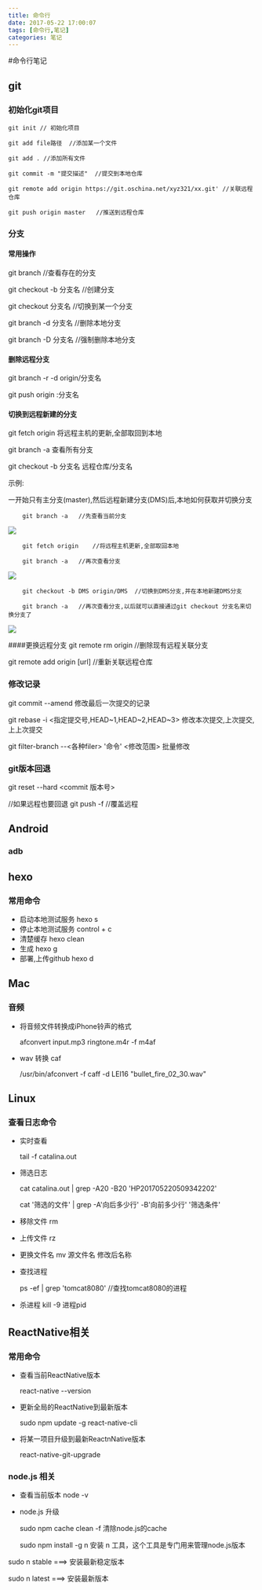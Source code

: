 ```yaml
---
title: 命令行
date: 2017-05-22 17:00:07
tags: [命令行,笔记]
categories: 笔记
---
```

#命令行笔记

## git

<!--more-->

### 初始化git项目
	
	git init // 初始化项目
	
	git add file路径  //添加某一个文件
	
	git add . //添加所有文件

	git commit -m "提交描述"  //提交到本地仓库
 
	git remote add origin https://git.oschina.net/xyz321/xx.git' //关联远程仓库
 
	git push origin master   //推送到远程仓库

### 分支	

#### 常用操作
git branch //查看存在的分支

git checkout -b 分支名  //创建分支

git checkout 分支名  //切换到某一个分支

git branch -d 分支名 //删除本地分支

git branch -D 分支名 //强制删除本地分支
   
#### 删除远程分支

git branch -r -d origin/分支名

git push origin :分支名

#### 切换到远程新建的分支
git fetch origin	将远程主机的更新,全部取回到本地

git branch -a	查看所有分支

git checkout -b 分支名 远程仓库/分支名
	
示例:
		
一开始只有主分支(master),然后远程新建分支(DMS)后,本地如何获取并切换分支

		git branch -a 	//先查看当前分支

<img src="http://okskqdic8.bkt.clouddn.com/git_demo1.png"/>

		git fetch origin	//将远程主机更新,全部取回本地

		git branch -a	//再次查看分支

<img src="http://okskqdic8.bkt.clouddn.com/git_demo2.png"/>

		git checkout -b DMS origin/DMS	//切换到DMS分支,并在本地新建DMS分支

		git branch -a	//再次查看分支,以后就可以直接通过git checkout 分支名来切换分支了

<img src="http://okskqdic8.bkt.clouddn.com/git_demo3.png"/>

####更换远程分支
git remote rm origin    //删除现有远程关联分支

git remote add origin [url] //重新关联远程仓库

### 修改记录
git commit --amend 修改最后一次提交的记录
 
git rebase -i <指定提交号,HEAD~1,HEAD~2,HEAD~3> 修改本次提交,上次提交,上上次提交

git filter-branch --<各种filer> '命令' <修改范围>  批量修改	
### git版本回退

git reset --hard <commit 版本号>

//如果远程也要回退
git push -f   //覆盖远程	
      

## Android 
### adb

## hexo
### 常用命令

* 启动本地测试服务  hexo s
* 停止本地测试服务 control + c
* 清楚缓存 hexo clean 
* 生成 hexo g
* 部署,上传github hexo d
		  

## Mac

### 音频

* 将音频文件转换成iPhone铃声的格式

	afconvert input.mp3 ringtone.m4r -f m4af
* wav 转换 caf

	/usr/bin/afconvert -f caff -d LEI16 "bullet_fire_02_30.wav"

## Linux

### 查看日志命令

* 实时查看
	
	tail -f catalina.out

* 筛选日志

	cat catalina.out | grep -A20 -B20 'HP201705220509342202'

	cat '筛选的文件' | grep -A'向后多少行' -B'向前多少行'  '筛选条件'

* 移除文件 rm
* 上传文件 rz
* 更换文件名 mv 源文件名 修改后名称
* 查找进程

	 ps -ef | grep 'tomcat8080'  //查找tomcat8080的进程
* 杀进程
	kill -9 进程pid

## ReactNative相关
### 常用命令
* 查看当前ReactNative版本 
 	
	react-native --version 

* 更新全局的ReactNative到最新版本 

	sudo npm update -g react-native-cli

* 将某一项目升级到最新ReactnNative版本 

	react-native-git-upgrade

### node.js 相关
* 查看当前版本 node -v
* node.js 升级
 
	sudo npm cache clean -f 清除node.js的cache

	sudo npm install -g n 安装 n 工具，这个工具是专门用来管理node.js版本

 sudo n stable        ===>     安装最新稳定版本

 sudo n latest        ===>     安装最新版本
